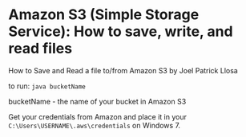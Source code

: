 # Amazon S3 (Simple Storage Service): How to save, write, and read files
How to Save and Read a file to/from Amazon S3 by Joel Patrick Llosa

to run: `java bucketName`

bucketName - the name of your bucket in Amazon S3

Get your credentials from Amazon and place it in your `C:\Users\USERNAME\.aws\credentials` on Windows 7.